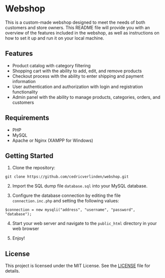 # Webshop

This is a custom-made webshop designed to meet the needs of both customers and store owners. This README file will provide you with an overview of the features included in the webshop, as well as instructions on how to set it up and run it on your local machine.

## Features

- Product catalog with category filtering
- Shopping cart with the ability to add, edit, and remove products
- Checkout process with the ability to enter shipping and payment information
- User authentication and authorization with login and registration functionality
- Admin panel with the ability to manage products, categories, orders, and customers

## Requirements

- PHP
- MySQL
- Apache or Nginx (XAMPP for Windows)

## Getting Started

1. Clone the repository:

`git clone https://github.com/cedricverlinden/webshop.git`

2. Import the SQL dump file `database.sql` into your MySQL database.

3. Configure the database connection by editing the file `connection.inc.php` and setting the following values:

`$connection = new mysqli("address", "username", "password", "database");`

4. Start your web server and navigate to the `public_html` directory in your web browser

5. Enjoy!

## License
This project is licensed under the MIT License. See the [LICENSE](LICENSE) file for details.

